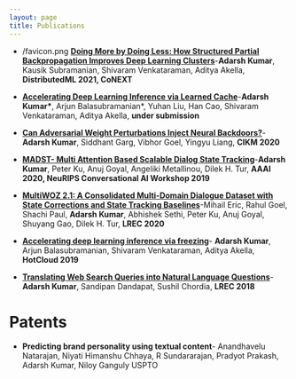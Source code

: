 ```yaml
---
layout: page
title: Publications
---
```

<!-- # Publications -->

<!-- <p align="center"">
   <img src="https://imgs.xkcd.com/comics/further_research_is_needed.png" width="100%" />
</p>
![image-title-here](https://imgs.xkcd.com/comics/further_research_is_needed.png){:class="img-responsive"} -->

* /favicon.png [**Doing More by Doing Less: How Structured Partial Backpropagation Improves Deep Learning Clusters**](https://dl.acm.org/doi/10.1145/3488659.3493778)-**Adarsh Kumar**, Kausik Subramanian, Shivaram Venkataraman, Aditya Akella, **DistributedML 2021, CoNEXT**

* [**Accelerating Deep Learning Inference via Learned Cache**](https://arxiv.org/pdf/2101.07344)-**Adarsh Kumar\***, Arjun Balasubramanian*, Yuhan Liu, Han Cao, Shivaram Venkataraman, Aditya Akella, **under submission**

* [**Can Adversarial Weight Perturbations Inject Neural Backdoors?**](https://arxiv.org/pdf/2008.01761.pdf)-**Adarsh Kumar**, Siddhant Garg, Vibhor Goel, Yingyu Liang, **CIKM 2020** 

* [**MADST- Multi Attention Based Scalable Dialog State Tracking**](https://arxiv.org/pdf/2002.08898)-**Adarsh Kumar**, Peter Ku, Anuj Goyal, Angeliki Metallinou, Dilek H. Tur, **AAAI 2020, NeuRIPS Conversational AI Workshop 2019**

* [**MultiWOZ 2.1: A Consolidated Multi-Domain Dialogue Dataset with State Corrections and State Tracking Baselines**](https://arxiv.org/abs/1907.01669)-Mihail Eric, Rahul Goel, Shachi Paul, **Adarsh Kumar**, Abhishek Sethi, Peter Ku, Anuj Goyal, Shuyang Gao, Dilek H. Tur, **LREC 2020**

* [**Accelerating deep learning inference via freezing**](https://www.usenix.org/system/files/hotcloud19-paper-kumar.pdf)- **Adarsh Kumar**, Arjun Balasubramanian, Shivaram Venkataraman, Aditya Akella, **HotCloud 2019**

* [**Translating Web Search Queries into Natural Language Questions**](https://arxiv.org/pdf/2002.02631.pdf)- **Adarsh Kumar**, Sandipan Dandapat, Sushil Chordia, **LREC 2018**


# Patents

* **Predicting brand personality using textual content**- Anandhavelu Natarajan, Niyati Himanshu Chhaya, R Sundararajan, Pradyot Prakash, Adarsh Kumar, Niloy Ganguly USPTO